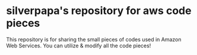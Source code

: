 # silverpapa's repository for aws code pieces

This repository is for sharing the small pieces of codes used in Amazon Web Services.
You can utilize & modify all the code pieces!

